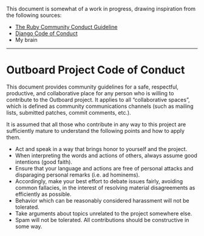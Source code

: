 This document is somewhat of a work in progress, drawing inspiration from the following sources:
- [The Ruby Community Conduct Guideline](https://www.ruby-lang.org/en/conduct/)
- [Django Code of Conduct](https://www.djangoproject.com/conduct/)
- My brain

----

# Outboard Project Code of Conduct

This document provides community guidelines for a safe, respectful, productive, and collaborative place for any person who is willing to contribute to the Outboard project. It applies to all “collaborative spaces”, which is defined as community communications channels (such as mailing lists, submitted patches, commit comments, etc.).

It is assumed that all those who contribute in any way to this project are sufficiently mature to understand the following points and how to apply them.

- Act and speak in a way that brings honor to yourself and the project.
- When interpreting the words and actions of others, always assume good intentions (good faith).
- Ensure that your language and actions are free of personal attacks and disparaging personal remarks (i.e. ad hominems).
- Accordingly, make your best effort to debate issues fairly, avoiding common fallacies, in the interest of resolving material disagreements as efficiently as possible.
- Behavior which can be reasonably considered harassment will not be tolerated.
- Take arguments about topics unrelated to the project somewhere else.
- Spam will not be tolerated. All contributions should be constructive in some way.
